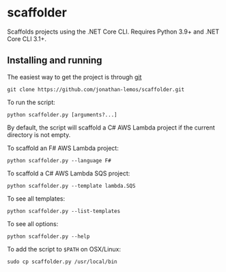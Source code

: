 # scaffolder
Scaffolds projects using the .NET Core CLI. Requires Python 3.9+ and .NET Core CLI 3.1+.

## Installing and running
The easiest way to get the project is through [git](https://git-scm.com/)
```shell
git clone https://github.com/jonathan-lemos/scaffolder.git
```

To run the script:
```shell
python scaffolder.py [arguments?...]
```
By default, the script will scaffold a C# AWS Lambda project if the current directory is not empty.

To scaffold an F# AWS Lambda project:
```shell
python scaffolder.py --language F#
```

To scaffold a C# AWS Lambda SQS project:
```shell
python scaffolder.py --template lambda.SQS
```

To see all templates:
```shell
python scaffolder.py --list-templates
```

To see all options:
```shell
python scaffolder.py --help
```

To add the script to `$PATH` on OSX/Linux:
```shell
sudo cp scaffolder.py /usr/local/bin
```
